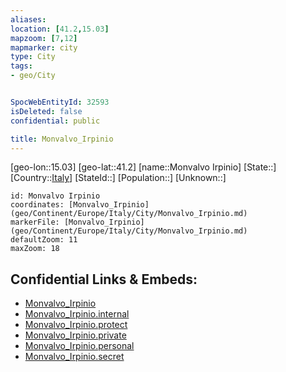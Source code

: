 ```yaml
---
aliases: 
location: [41.2,15.03]
mapzoom: [7,12] 
mapmarker: city 
type: City
tags:
- geo/City


SpocWebEntityId: 32593
isDeleted: false
confidential: public

title: Monvalvo_Irpinio
---
```

[geo-lon::15.03]
[geo-lat::41.2]
[name::Monvalvo Irpinio]
[State::]
[Country::[Italy](geo/Continent/Europe/Italy.md)]
[StateId::]
[Population::]
[Unknown::]


```leaflet
id: Monvalvo Irpinio
coordinates: [Monvalvo_Irpinio](geo/Continent/Europe/Italy/City/Monvalvo_Irpinio.md)
markerFile: [Monvalvo_Irpinio](geo/Continent/Europe/Italy/City/Monvalvo_Irpinio.md)
defaultZoom: 11 
maxZoom: 18
```


## Confidential Links & Embeds: 
- [Monvalvo_Irpinio](../../../../../../_public/geo/Continent/Europe/Italy/City/Monvalvo_Irpinio.md) 
- [Monvalvo_Irpinio.internal](../../../../../../_internal/geo/Continent/Europe/Italy/City/Monvalvo_Irpinio.internal.md) 
- [Monvalvo_Irpinio.protect](../../../../../../_protect/geo/Continent/Europe/Italy/City/Monvalvo_Irpinio.protect.md) 
- [Monvalvo_Irpinio.private](../../../../../../_private/geo/Continent/Europe/Italy/City/Monvalvo_Irpinio.private.md) 
- [Monvalvo_Irpinio.personal](../../../../../../_personal/geo/Continent/Europe/Italy/City/Monvalvo_Irpinio.personal.md) 
- [Monvalvo_Irpinio.secret](../../../../../../_secret/geo/Continent/Europe/Italy/City/Monvalvo_Irpinio.secret.md) 
